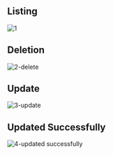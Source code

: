 ## Listing
![1](https://github.com/esraaakgull/e-commerce/assets/94448231/2c3563a7-5592-4d55-9ff5-2028eecf9b22)

## Deletion
![2-delete](https://github.com/esraaakgull/e-commerce/assets/94448231/473cb5be-da93-417a-b331-fe0283046af1)

## Update
![3-update](https://github.com/esraaakgull/e-commerce/assets/94448231/dc67de5c-3839-4973-a670-c93c990896a1)

## Updated Successfully
![4-updated successfully](https://github.com/esraaakgull/e-commerce/assets/94448231/4ffdb286-d655-423f-88c0-caa4f6491f63)

